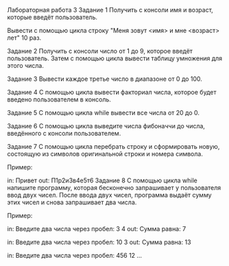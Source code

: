 Лабораторная работа 3
Задание 1
Получить с консоли имя и возраст, которые введёт пользователь.

Вывести с помощью цикла строку "Меня зовут <имя> и мне <возраст> лет" 10 раз.

Задание 2
Получить с консоли число от 1 до 9, которое введёт пользователь. Затем с помощью цикла вывести таблицу умножения для этого числа.

Задание 3
Вывести каждое третье число в диапазоне от 0 до 100.

Задание 4
С помощью цикла вывести факториал числа, которое будет введено пользователем в консоль.

Задание 5
С помощью цикла while вывести все числа от 20 до 0.

Задание 6
С помощью цикла выведите числа фибоначчи до числа, введённого с консоли пользователем.

Задание 7
С помощью цикла перебрать строку и сформировать новую, состоящую из символов оригинальной строки и номера символа.

Пример:

in: Привет
out: П1р2и3в4е5т6
Задание 8
С помощью цикла while напишите программу, которая бесконечно запрашивает у пользователя ввод двух чисел. После ввода двух чисел, программа выдаёт сумму этих чисел и снова запрашивает два числа.

Пример:

in: Введите два числа через пробел: 3 4 
out: Сумма равна: 7

in: Введите два числа через пробел: 10 3
out: Сумма равна: 13

in: Введите два числа через пробел: 456 12
...